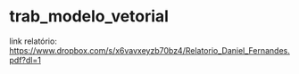 # trab_modelo_vetorial

link relatório: https://www.dropbox.com/s/x6vavxeyzb70bz4/Relatorio_Daniel_Fernandes.pdf?dl=1
